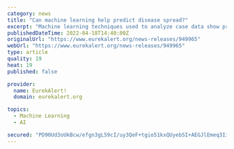 ```yaml
---
category: news
title: "Can machine learning help predict disease spread?"
excerpt: "Machine learning techniques used to analyze case data show promise for predicting the evolution of an epidemic."
publishedDateTime: 2022-04-18T14:40:00Z
originalUrl: "https://www.eurekalert.org/news-releases/949965"
webUrl: "https://www.eurekalert.org/news-releases/949965"
type: article
quality: 19
heat: 19
published: false

provider:
  name: EurekAlert!
  domain: eurekalert.org

topics:
  - Machine Learning
  - AI

secured: "PD90Ud3oUkBcw/efgn3gL59cI/uy3QeF+tgio51kxQUyebSI+AEGJlEmeq3Iie7mx4vTmNI3DuMKuTo1qHonrZcvWqKr1whbFSwoRN53qSi89CPM1pEDlLJUnl8WoZG2h+5c8aaeoC3kO6mZ+IcvxHsI+vOBv+V3tPzjVKATTFg/OMa9sNXw1y4z+RYSgdbjYe6wC9ZIp6Y1udY+STYljAsrx2u5ssc/8eFa6RD0n19Jl3maUlxHVal9gc+wD1NjtrcUGVZfxc162/BwtU1UL3dfXpQC1/gtfMGBhYVvQ+LbfYmIYl0jjU2+S6ZfgVdEFT/UR3IC4egVkAhLj5xhIW0QRsbPEVc2dqVtnjA4T4w=;zD+rDjkdKWIFmSAR+5U3MQ=="
---
```


